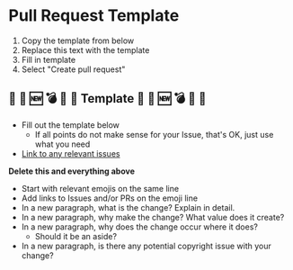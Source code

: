 # Pull Request Template
1. Copy the template from below
2. Replace this text with the template
3. Fill in template
4. Select "Create pull request"
    
## :memo: :lipstick: :new: :bomb: :bug: :art: Template :memo: :lipstick: :new: :bomb: :bug: :art: 
* Fill out the template below
    * If all points do not make sense for your Issue, that's OK, just use what you need
* [Link to any relevant issues](https://docs.github.com/en/issues/tracking-your-work-with-issues/creating-issues/linking-a-pull-request-to-an-issue)

**Delete this and everything above**
* Start with relevant emojis on the same line
* Add links to Issues and/or PRs on the emoji line
* In a new paragraph, what is the change? Explain in detail.
* In a new paragraph, why make the change? What value does it create?
* In a new paragraph, why does the change occur where it does?
    * Should it be an aside?
* In a new paragraph, is there any potential copyright issue with your change?